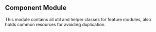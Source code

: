 ## **Component Module**

This module contains all util and helper classes for feature modules, also holds common resources for avoiding duplication.